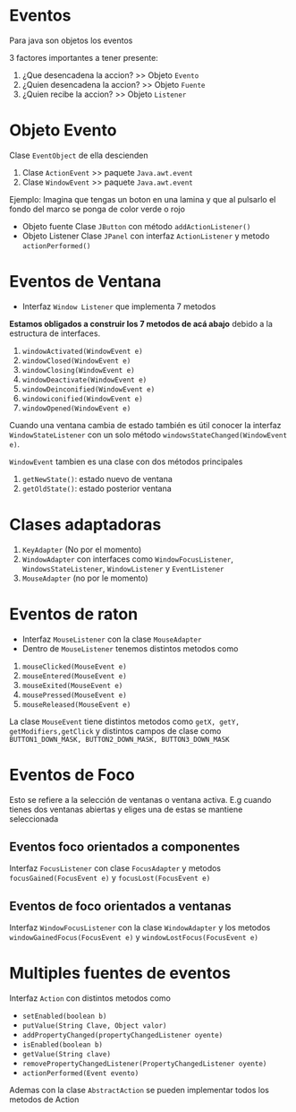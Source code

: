 # Eventos
Para java son objetos los eventos

3 factores importantes a tener presente:

1. ¿Que desencadena la accion? >> Objeto `Evento`
2. ¿Quien desencadena la accion? >> Objeto `Fuente`
3. ¿Quien recibe la accion? >> Objeto `Listener`

# Objeto Evento

Clase `EventObject` de ella descienden 

1. Clase `ActionEvent` >> paquete `Java.awt.event`
2. Clase `WindowEvent` >> paquete `Java.awt.event`

Ejemplo: Imagina que tengas un boton en una lamina y que al pulsarlo el fondo del marco se ponga de color verde o rojo

- Objeto fuente Clase `JButton` con método `addActionListener()`
- Objeto Listener Clase `JPanel` con interfaz `ActionListener` y metodo `actionPerformed()`

# Eventos de Ventana

- Interfaz ```Window Listener``` que implementa 7 metodos

**Estamos obligados a construir los 7 metodos de acá abajo** debido a la estructura de interfaces.

1. `windowActivated(WindowEvent e)`
2. `windowClosed(WindowEvent e)`
3. `windowClosing(WindowEvent e)`
4. `windowDeactivate(WindowEvent e)`
5. `windowDeinconified(WindowEvent e)`
6. `windowiconified(WindowEvent e)`
7. `windowOpened(WindowEvent e)`

Cuando una ventana cambia de estado también es útil conocer la interfaz `WindowStateListener` con un solo método `windowsStateChanged(WindowEvent e)`. 

`WindowEvent` tambien es una clase con dos métodos principales
1. `getNewState()`: estado nuevo de ventana
2. `getOldState()`: estado posterior ventana

# Clases adaptadoras

1. `KeyAdapter` (No por el momento)
2. `WindowAdapter` con interfaces como `WindowFocusListener`, `WindowsStateListener`, `WindowListener` y `EventListener`
3. `MouseAdapter` (no por le momento)

# Eventos de raton
- Interfaz `MouseListener` con la clase `MouseAdapter`
- Dentro de `MouseListener` tenemos distintos metodos como
1. `mouseClicked(MouseEvent e)`
2. `mouseEntered(MouseEvent e)`
3. `mouseExited(MouseEvent e)`
4. `mousePressed(MouseEvent e)`
5. `mouseReleased(MouseEvent e)`

La clase `MouseEvent` tiene distintos metodos como `getX, getY, getModifiers,getClick` y distintos campos de clase como `BUTTON1_DOWN_MASK, BUTTON2_DOWN_MASK, BUTTON3_DOWN_MASK`

#  Eventos de Foco

Esto se refiere a la selección de ventanas o ventana activa. E.g cuando tienes dos ventanas abiertas y eliges una de estas se mantiene seleccionada

## Eventos foco orientados a componentes

Interfaz `FocusListener` con clase `FocusAdapter` y metodos `focusGained(FocusEvent e)` y `focusLost(FocusEvent e)`

## Eventos de foco orientados a ventanas

Interfaz `WindowFocusListener` con la clase `WindowAdapter` y los metodos `windowGainedFocus(FocusEvent e)` y `windowLostFocus(FocusEvent e)`

# Multiples fuentes de eventos

Interfaz `Action` con distintos metodos como
- `setEnabled(boolean b)`
- `putValue(String Clave, Object valor)`
- `addPropertyChanged(propertyChangedListener oyente)`
- `isEnabled(boolean b)`
- `getValue(String clave)`
- `removePropertyChangedListener(PropertyChangedListener oyente)`
- `actionPerformed(Event evento)`

Ademas con la clase `AbstractAction` se pueden implementar todos los metodos de Action
